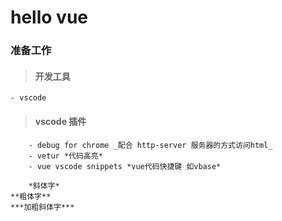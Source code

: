 # hello vue

### 准备工作

> #### 开发工具
    - vscode
> #### vscode 插件
```
    - debug for chrome _配合 http-server 服务器的方式访问html_
    - vetur *代码高亮*
    - vue vscode snippets *vue代码快捷键 如vbase*
    
    *斜体字* 
**粗体字** 
***加粗斜体字***
```   

